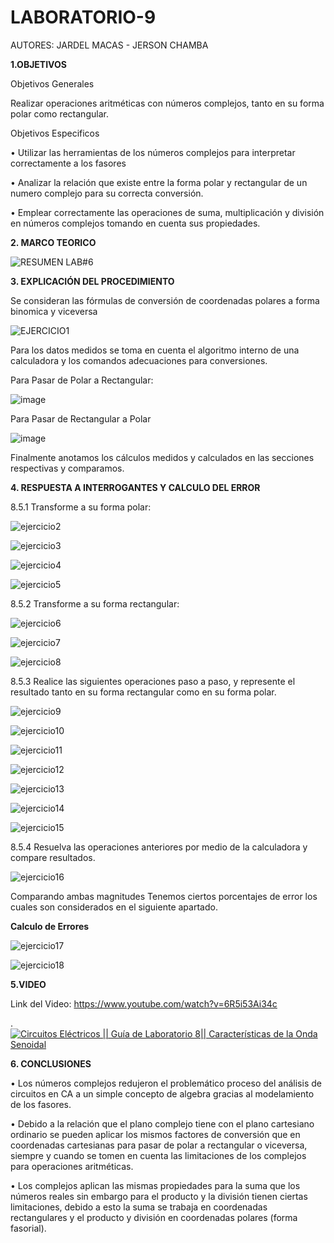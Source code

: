 # LABORATORIO-9
AUTORES: JARDEL MACAS - JERSON CHAMBA

**1.OBJETIVOS**

Objetivos Generales

Realizar operaciones aritméticas con números complejos, tanto en su forma polar como rectangular.

Objetivos Especificos

•	Utilizar las herramientas de los números complejos para interpretar correctamente a los fasores

•	Analizar la relación que existe entre la forma polar y rectangular de un numero complejo para su correcta conversión.

•	Emplear correctamente las operaciones de suma, multiplicación y división en números complejos tomando en cuenta sus propiedades.


**2. MARCO TEORICO**

![RESUMEN LAB#6](https://user-images.githubusercontent.com/84453441/133085781-5890b71b-2461-4935-a107-21ff2fcbab6a.png)

**3. EXPLICACIÓN DEL PROCEDIMIENTO**

Se consideran las fórmulas de conversión de coordenadas polares a forma binomica y viceversa

![EJERCICIO1](https://user-images.githubusercontent.com/84357979/133021744-ff3f7da1-8a6e-4e1a-8e67-ee10cc3f20e2.png)

Para los datos medidos se toma en cuenta el algoritmo interno de una calculadora y los comandos adecuaciones para conversiones.

Para Pasar de Polar a Rectangular:

![image](https://user-images.githubusercontent.com/84357979/133021759-d2a8ecc9-092c-4d59-adc2-50ba1c6d1fe8.png)

Para Pasar de Rectangular a Polar

![image](https://user-images.githubusercontent.com/84357979/133021768-986084c5-246e-4a51-893c-2288dd79ef9a.png)

Finalmente anotamos los cálculos medidos y calculados en las secciones respectivas y comparamos.

**4. RESPUESTA A INTERROGANTES Y CALCULO DEL ERROR**

8.5.1 Transforme a su forma polar:

![ejercicio2](https://user-images.githubusercontent.com/84357979/133021839-bcf4f0ac-dddc-408c-8c99-d56a96aee453.png)

![ejercicio3](https://user-images.githubusercontent.com/84357979/133021912-e51ddb3f-1bff-4675-a2b8-db01ec1ca464.png)

![ejercicio4](https://user-images.githubusercontent.com/84357979/133021965-d76d49f5-8156-44cd-89af-3062149187c6.png)

![ejercicio5](https://user-images.githubusercontent.com/84357979/133022011-688d3917-63f2-4437-b049-74309c814f36.png)

8.5.2 Transforme a su forma rectangular:

![ejercicio6](https://user-images.githubusercontent.com/84357979/133022094-fb38d666-fb87-464c-9da6-0709d2f7129d.png)

![ejercicio7](https://user-images.githubusercontent.com/84357979/133022139-04f96b2e-f93d-4c8c-a65b-ab916197f57e.png)

![ejercicio8](https://user-images.githubusercontent.com/84357979/133022185-2e3543be-ceb9-4a7d-882c-69879a5b2fc7.png)

8.5.3 Realice las siguientes operaciones paso a paso, y represente el resultado tanto en su forma rectangular como en su forma polar.

![ejercicio9](https://user-images.githubusercontent.com/84357979/133022249-52cc3851-4870-4346-93f1-7ca5b58b736c.png)

![ejercicio10](https://user-images.githubusercontent.com/84357979/133022287-f922397f-438e-478f-90a4-88b8684aa1bf.png)

![ejercicio11](https://user-images.githubusercontent.com/84357979/133022354-a947bb85-96f8-4777-8406-af58742c926d.png)

![ejercicio12](https://user-images.githubusercontent.com/84357979/133022404-ae030c6b-4f22-43e9-abdb-b489e8a32c8b.png)

![ejercicio13](https://user-images.githubusercontent.com/84357979/133022559-99937510-d8e7-465d-9103-6508927c024e.png)

![ejercicio14](https://user-images.githubusercontent.com/84357979/133022759-bbb00374-5944-426c-b8bf-d511af3d76a6.png)

![ejercicio15](https://user-images.githubusercontent.com/84357979/133022809-d1209e89-de89-4a7a-a932-e2d0d8065d2b.png)

8.5.4 Resuelva las operaciones anteriores por medio de la calculadora y compare resultados.

![ejercicio16](https://user-images.githubusercontent.com/84357979/133022900-322ce22f-083b-4fc6-9ce4-e09ed6a77cf5.png)

Comparando ambas magnitudes Tenemos ciertos porcentajes de error los cuales son considerados en el siguiente apartado.

**Calculo de Errores**

![ejercicio17](https://user-images.githubusercontent.com/84357979/133022988-0c32db29-89e3-4ae2-95b0-5c81348d3fb5.png)

![ejercicio18](https://user-images.githubusercontent.com/84357979/133023018-8b2bd9b0-fcc7-43e4-b046-8b4c96942d20.png)

**5.VIDEO**

Link del Video: https://www.youtube.com/watch?v=6R5i53Ai34c

.[![Circuitos Eléctricos || Guía de Laboratorio 8|| Características de la Onda Senoidal](https://img.youtube.com/vi/6R5i53Ai34c/0.jpg)](https://youtu.be/6R5i53Ai34c)



**6. CONCLUSIONES**

•	Los números complejos redujeron el problemático proceso del análisis de circuitos en CA a un simple concepto de algebra gracias al modelamiento de los fasores.

•	Debido a la relación que el plano complejo tiene con el plano cartesiano ordinario se pueden aplicar los mismos factores de conversión que en coordenadas cartesianas para pasar de polar a rectangular o viceversa, siempre y cuando se tomen en cuenta las limitaciones de los complejos para operaciones aritméticas.

•	Los complejos aplican las mismas propiedades para la suma que los números reales sin embargo para el producto y la división tienen ciertas limitaciones, debido a esto la suma se trabaja en coordenadas rectangulares y el producto y división en coordenadas polares (forma fasorial).







